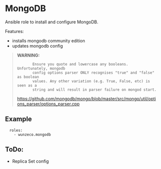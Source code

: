 MongoDB
====

Ansible role to install and configure MongoDB.

Features:
- installs mongodb community edition
- updates mongodb config


> **WARNING:** 
>
>            Ensure you quote and lowercase any booleans. Unfortunately, mongodb
>            config options parser ONLY recognises "true" and "false" as boolean
>            values. Any other variation (e.g. True, False, etc) is seen as a
>            string and will result in parser failure on mongod start.
> https://github.com/mongodb/mongo/blob/master/src/mongo/util/options_parser/options_parser.cpp


## Example

```
  roles:
    - wunzeco.mongodb
```

## ToDo:

- Replica Set config
